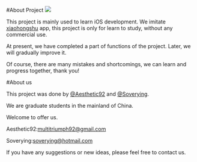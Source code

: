 #About Project
![](http://oa3rmqns2.bkt.clouddn.com/xiaohongshu.gif)

This project is mainly used to learn iOS development. We imitate [xiaohongshu](http://www.xiaohongshu.com/) app, this project is only for learn to study, without any commercial use. 

At present, we have completed a part of functions of the project. Later, we will gradually improve it.

Of course, there are many mistakes and shortcomings, we can learn and progress together, thank you!

#About us

This project was done by [@Aesthetic92](https://github.com/aesthetic92) and [@Soverying](https://github.com/Soverying).

We are graduate students in the mainland of China.

Welcome to offer us. 

Aesthetic92:[multitriumph92@gmail.com](mailto:multitriumph92@gmail.com)

Soverying:[soverying@hotmail.com](mailto:soverying@hotmail.com)

If you have any suggestions or new ideas, please feel free to contact us.